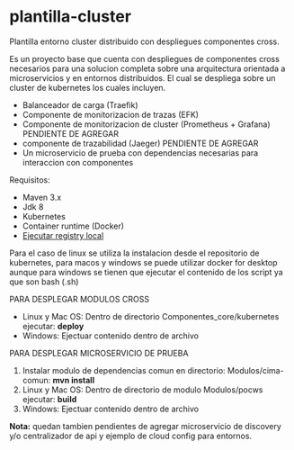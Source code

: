 # plantilla-cluster
Plantilla entorno cluster distribuido con despliegues componentes cross.


Es un proyecto base que cuenta con despliegues de componentes cross necesarios para una solucion completa sobre una arquitectura orientada a microservicios y en entornos distribuidos. El cual se despliega sobre un cluster de kubernetes los cuales incluyen.

* Balanceador de carga (Traefik)
* Componente de monitorizacion de trazas (EFK)
* Componente de monitorizacion de cluster (Prometheus + Grafana) PENDIENTE DE AGREGAR
* componente de trazabilidad (Jaeger) PENDIENTE DE AGREGAR
* Un microservicio de prueba con dependencias necesarias para interaccion con componentes

Requisitos:
* Maven 3.x
* Jdk 8
* Kubernetes
* Container runtime (Docker)
* [Ejecutar registry local](https://docs.docker.com/registry/deploying/)

Para el caso de linux se utiliza la instalacion desde el repositorio de kubernetes, para macos y windows se puede utilizar docker for desktop aunque para windows se tienen que ejecutar el contenido de los script ya que son bash (.sh)



PARA DESPLEGAR MODULOS CROSS
* Linux y Mac OS: Dentro de directorio Componentes_core/kubernetes ejecutar: **deploy**
* Windows: Ejectuar contenido dentro de archivo

PARA DESPLEGAR MICROSERVICIO DE PRUEBA
1. Instalar modulo de dependencias comun en directorio: Modulos/cima-comun: **mvn install**
2. Linux y Mac OS: Dentro de directorio de modulo Modulos/pocws ejecutar: **build**
3. Windows: Ejectuar contenido dentro de archivo

**Nota:** quedan tambien pendientes de agregar microservicio de discovery y/o centralizador de api y ejemplo de cloud config para entornos.


